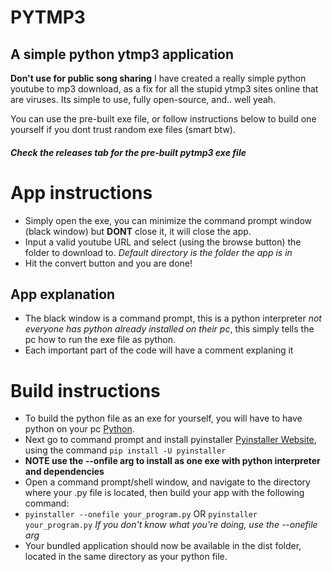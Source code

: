 # PYTMP3  

## A simple python ytmp3 application  

  **Don't use for public song sharing**
  I have created a really simple python youtube to mp3 download, as a fix for all the stupid ytmp3 sites online that are viruses. Its simple to use, fully open-source, and.. well yeah.

  You can use the pre-built exe file, or follow instructions below to build one yourself if you dont trust random exe files (smart btw).

  ##### Check the releases tab for the pre-built pytmp3 exe file  

  # App instructions  
  - Simply open the exe, you can minimize the command prompt window (black window) but **DONT** close it, it will close the app.
  - Input a valid youtube URL and select (using the browse button) the folder to download to. *Default directory is the folder the app is in*
  - Hit the convert button and you are done!
  
  ## App explanation
  - The black window is a command prompt, this is a python interpreter *not everyone has python already installed on their pc*, this simply tells the pc how to run the exe file as python.
   - Each important part of the code will have a comment explaning it

  # Build instructions
  - To build the python file as an exe for yourself, you will have to have python on your pc [Python](python.org).
  - Next go to command prompt and install pyinstaller [Pyinstaller Website](https://pyinstaller.org/en/stable/), using the command `pip install -U pyinstaller`
   - **NOTE use the --onfile arg to install as one exe with python interpreter and dependencies**
  - Open a command prompt/shell window, and navigate to the directory where your .py file is located, then build your app with the following command:
   - `pyinstaller --onefile your_program.py` OR `pyinstaller your_program.py` *If you don't know what you're doing, use the --onefile arg*
  - Your bundled application should now be available in the dist folder, located in the same directory as your python file.

